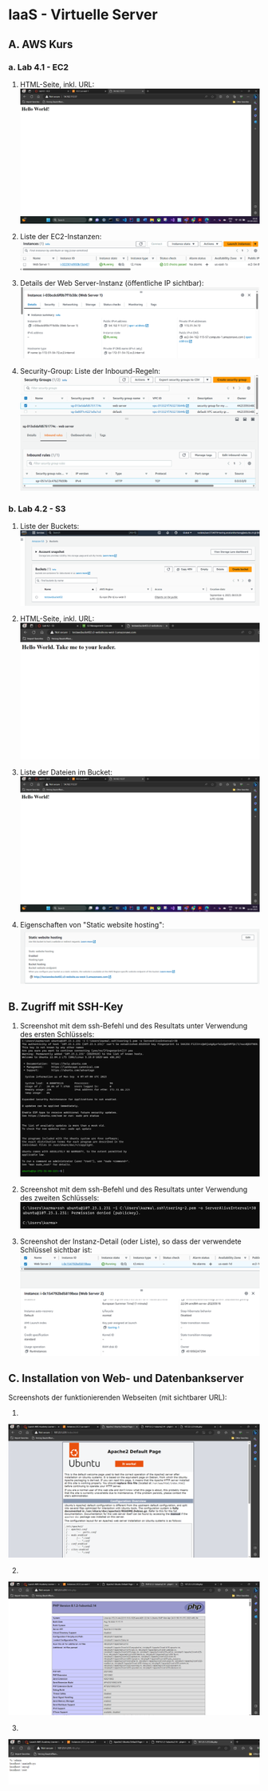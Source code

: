 # laaS - Virtuelle Server
## A. AWS Kurs

### a. Lab 4.1 - EC2

1. HTML-Seite, inkl. URL: 
![HTML-Seite, inkl. URL](Img_Lab_4.1-EC2/HTML_seite.png) <br>

2. Liste der EC2-Instanzen:
![Liste der EC2-Instanzen](Img_Lab_4.1-EC2/listInstances.png) <br>

3. Details der Web Server-Instanz (öffentliche IP sichtbar):
![Details der Web Server-Instanz](Img_Lab_4.1-EC2/details.png)

4. Security-Group: Liste der Inbound-Regeln:
![Security-Group: Liste der Inbound-Regeln](Img_Lab_4.1-EC2/InboundRule.png)

### b. Lab 4.2 - S3

1. Liste der Buckets:
![HTML-Seite, inkl. URL](Img_Lab_4.2-S3/ListederBuckets.png)

2. HTML-Seite, inkl. URL:
![HTML-Seite, inkl. URL](Img_Lab_4.2-S3/HTML_Seite.png) <br>

3. Liste der Dateien im Bucket:
![HTML-Seite, inkl. URL](Img_Lab_4.1-EC2/HTML_seite.png) <br>

4. Eigenschaften von "Static website hosting":
![Eigenschaften von "Static website hosting"](Img_Lab_4.2-S3/StaticWebsiteHostingEigenschaften.png)

## B. Zugriff mit SSH-Key

1. Screenshot mit dem ssh-Befehl und des Resultats unter Verwendung des ersten Schlüssels:
![](B/1.key.png)

2. Screenshot mit dem ssh-Befehl und des Resultats unter Verwendung des zweiten Schlüssels:
![](B/2.key.png)

3. Screenshot der Instanz-Detail (oder Liste), so dass der verwendete Schlüssel sichtbar ist:
![](B/verwendeteKey.png)

## C. Installation von Web- und Datenbankserver

Screenshots der funktionierenden Webseiten (mit sichtbarer URL): 

1. 
![](C/website-1.png)

2. 
![](C/website-2.png)


3. 
![](C/website-3.png)
